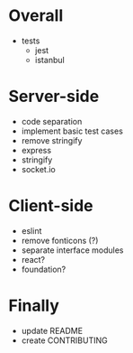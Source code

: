 Overall
==============
- tests
	- jest
	- istanbul


Server-side
===============
- code separation
- implement basic test cases
- remove stringify
- express
- stringify
- socket.io


Client-side
===============
- eslint
- remove fonticons (?)
- separate interface modules
- react?
- foundation?


Finally
=============
- update README
- create CONTRIBUTING
